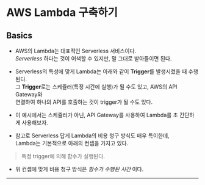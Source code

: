 # AWS Lambda 구축하기

<h2>Basics</h2>

- AWS의 Lambda는 대표적인 Serverless 서비스이다.  
  _Serverless_ 하다는 것이 어색할 수 있지만, 말 그대로 받아들이면 된다.

- Serverless의 특성에 맞게 Lambda는 아래와 같이 **Trigger**를 발생시켰을 때 수행된다.  
  그 **Trigger**로는 스케쥴러(특정 시간에 실행)가 될 수도 있고, AWS의 API Gateway와  
  연결하여 하나의 API를 호출하는 것이 trigger가 될 수도 있다.

- 이 예시에서는 스케쥴러가 아닌, API Gateway를 사용하여 Lambda를 초 간단하게 사용해보자.

- 참고로 Serverless 답게 Lambda의 비용 청구 방식도 매우 특이한데,  
  Lambda는 기본적으로 아래의 컨셉을 가지고 있다.

> 특정 trigger에 의해 함수가 실행된다.

- 위 컨셉에 맞게 비용 청구 방식은 _함수가 수행된 시간_ 이다.

<hr/>
